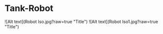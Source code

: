 # Tank-Robot


![Alt text](Robot Iso.jpg?raw=true "Title")
![Alt text](Robot Iso1.jpg?raw=true "Title")

